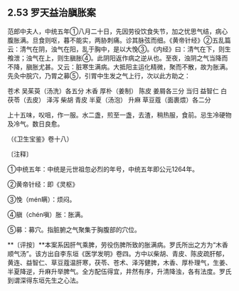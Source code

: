 ## 2.53 罗天益治䐜胀案

范郎中夫人，中统五年①八月二十日，先因劳役饮食失节，加之忧思气结，病心腹胀满。旦食则呕，暮不能实，两胁刺痛。诊其脉弦而细。《黄帝针经》②五乱篇云：清气在阴，浊气在阳，乱于胸中，是以大悗③。《内经》曰：清气在下，则生飧泄；浊气在上，则生䐜胀④。此阴阳返作病之逆从也。至夜，浊阴之气当降而不降，䐜胀尤甚。又云：脏寒生满病。大抵阳主运化精微，聚而不散，故为胀满。先灸中脘穴，乃胃之募⑤，引胃中生发之气上行，次以此方助之：

苍术 吴茱萸（汤洗）各五分 木香 厚朴（姜制） 陈皮 姜屑各三分 当归 益智仁 白茯苓（去皮） 泽泻 柴胡 青皮 半夏（汤泡） 升麻 草豆蔻（面裹煨）各二分

上十五味，㕮咀，作一服。水二盏，煎至一盏，去渣，稍热服，食前。忌生冷硬物及冷气。数日良愈。

（《卫生宝鉴》卷十八）

〔注释〕

①中统五年：中统是元世祖忽必烈的年号，中统五年即公元1264年。

②黄帝针经：即《灵枢》

③悗（mén瞒）：烦闷。

④䐜（chén嗔）胀：胀满。

⑤募：募穴。指脏腑之气聚集于胸腹部的穴位。

**〔评按〕**本案系因肝气乘脾，劳役伤脾所致的胀满病。罗氏所出之方为“木香顺气汤”。该方出自李东垣《医学发明》卷四。方中以柴胡、青皮、陈皮疏肝郁，黄连、益智仁、草豆蔻温肝寒，茯苓、苍术、泽泻健脾，木香、厚朴理气，生姜、半夏降逆，升麻升举脾气。全方配伍得宜，井然有序，升清降浊，各有法度。罗氏到谓深得东垣先生之心法。
